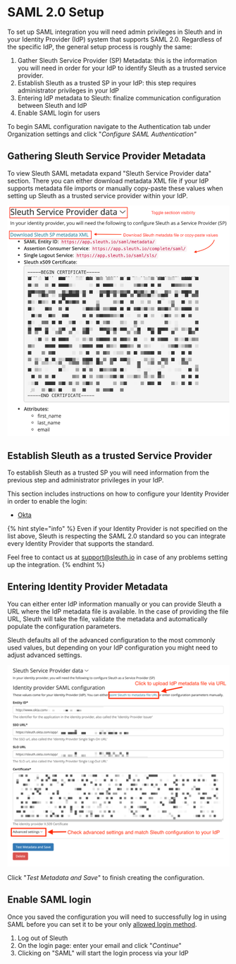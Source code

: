 # SAML 2.0 Setup

To set up SAML integration you will need admin privileges in Sleuth and in your Identity Provider \(IdP\) system that supports SAML 2.0. Regardless of the specific IdP, the general setup process is roughly the same:

1. Gather Sleuth Service Provider \(SP\) Metadata: this is the information you will need in order for your IdP to identify Sleuth as a trusted service provider.
2. Establish Sleuth as a trusted SP in your IdP: this step requires administrator privileges in your IdP
3. Entering IdP metadata to Sleuth: finalize communication configuration between Sleuth and IdP
4. Enable SAML login for users

To begin SAML configuration navigate to the Authentication tab under Organization settings and click "_Configure SAML Authentication"_  

## Gathering Sleuth Service Provider Metadata

To view Sleuth SAML metadata expand "Sleuth Service Provider data" section. There you can either download metadata XML file if your IdP supports metadata file imports or manually copy-paste these values when setting up Sleuth as a trusted service provider within your IdP.



![](../../../../.gitbook/assets/sleuth-sp-metadata-2.png)

## Establish Sleuth as a trusted Service Provider

To establish Sleuth as a trusted SP you will need information from the previous step and administrator privileges in your IdP.

This section includes instructions on how to configure your Identity Provider in order to enable the login:

* [Okta](okta-configuration.md)

{% hint style="info" %}
Even if your Identity Provider is not specified on the list above, Sleuth is respecting the SAML 2.0 standard so you can integrate every Identity Provider that supports the standard.

Feel free to contact us at support@sleuth.io in case of any problems setting up the integration.
{% endhint %}



## Entering Identity Provider Metadata

You can either enter IdP information manually or you can provide Sleuth a URL where the IdP metadata file is available. In the case of providing the file URL, Sleuth will take the file, validate the metadata and automatically populate the configuration parameters.

Sleuth defaults all of the advanced configuration to the most commonly used values, but depending on your IdP configuration you might need to adjust advanced settings.



![](../../../../.gitbook/assets/idp-metadata%20%281%29.png)

Click "_Test Metadata and Save_" to finish creating the configuration.

## Enable SAML login

Once you saved the configuration you will need to successfully log in using SAML before you can set it to be your only [allowed login method](../#allowed-login-methods).

1. Log out of Sleuth
2. On the login page: enter your email and click "_Continue_"
3. Clicking on "SAML" will start the login process via your IdP

